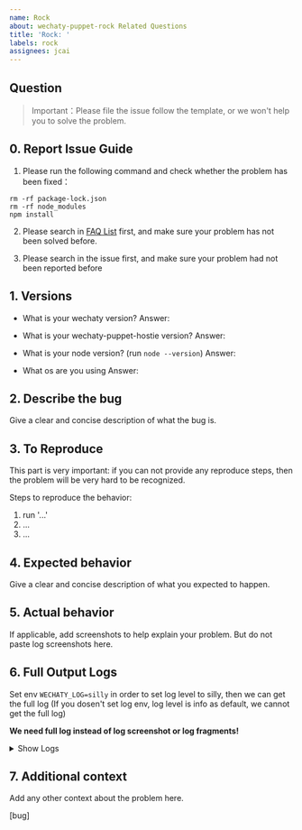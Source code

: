 ```yaml
---
name: Rock
about: wechaty-puppet-rock Related Questions
title: 'Rock: '
labels: rock
assignees: jcai
---
```


## Question

> Important：Please file the issue follow the template, or we won't help you to solve the problem.


## 0. Report Issue Guide

1. Please run the following command and check whether the problem has been fixed：
```
rm -rf package-lock.json
rm -rf node_modules
npm install
```

2. Please search in [FAQ List](https://wechaty.js.org/faq) first, and make sure your problem has not been solved before.

3. Please search in the issue first, and make sure your problem had not been reported before

## 1. Versions
- What is your wechaty version?
Answer:

- What is your wechaty-puppet-hostie version?
Answer:

- What is your node version? (run `node --version`)
Answer:

- What os are you using
Answer:

## 2. Describe the bug
Give a clear and concise description of what the bug is.

## 3. To Reproduce
This part is very important: if you can not provide any reproduce steps, then the problem will be very hard to be recognized.

Steps to reproduce the behavior:
1. run '...'
2. ...
3. ...

## 4. Expected behavior
Give a clear and concise description of what you expected to happen.

## 5. Actual behavior
If applicable, add screenshots to help explain your problem. But do not paste log screenshots here.


## 6. Full Output Logs
Set env `WECHATY_LOG=silly` in order to set log level to silly, then we can get the full log (If you dosen't set log env, log level is info as default, we cannot get the full log)

**We need full log instead of log screenshot or log fragments!**

<details>
<summary>
Show Logs
</summary>

```shell
$ WECHATY_LOG=silly node yourbot.js

Question: Paste your FULL(DO NOT ONLY PROVIDE FRAGMENTS) log messages
Answer:

```

</details>

## 7. Additional context
Add any other context about the problem here.

[bug]
